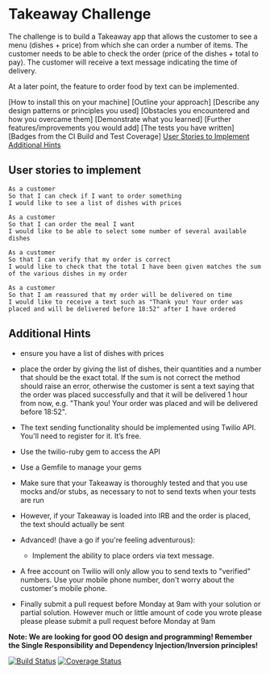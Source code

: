 Takeaway Challenge
==================
The challenge is to build a Takeaway app that allows the customer to see a menu (dishes + price) from which she can order a number of items. The customer needs to be able to check the order (price of the dishes + total to pay). The customer will receive a text message indicating the time of delivery.

At a later point, the feature to order food by text can be implemented.

[How to install this on your machine]
[Outline your approach]
[Describe any design patterns or principles you used]
[Obstacles you encountered and how you overcame them]
[Demonstrate what you learned]
[Further features/improvements you would add]
[The tests you have written]
[Badges  from the CI Build and Test Coverage]
[User Stories to Implement](#user-stories-to-implement)
[Additional Hints](#additional-hints)

User stories to implement
--------------------------

```
As a customer
So that I can check if I want to order something
I would like to see a list of dishes with prices

As a customer
So that I can order the meal I want
I would like to be able to select some number of several available dishes

As a customer
So that I can verify that my order is correct
I would like to check that the total I have been given matches the sum of the various dishes in my order

As a customer
So that I am reassured that my order will be delivered on time
I would like to receive a text such as "Thank you! Your order was placed and will be delivered before 18:52" after I have ordered
```

Additional Hints
-----------------
* ensure you have a list of dishes with prices
* place the order by giving the list of dishes, their quantities and a number that should be the exact total. If the sum is not correct the method should raise an error, otherwise the customer is sent a text saying that the order was placed successfully and that it will be delivered 1 hour from now, e.g. "Thank you! Your order was placed and will be delivered before 18:52".
* The text sending functionality should be implemented using Twilio API. You'll need to register for it. It’s free.
* Use the twilio-ruby gem to access the API
* Use a Gemfile to manage your gems
* Make sure that your Takeaway is thoroughly tested and that you use mocks and/or stubs, as necessary to not to send texts when your tests are run
* However, if your Takeaway is loaded into IRB and the order is placed, the text should actually be sent

* Advanced! (have a go if you're feeling adventurous):
  * Implement the ability to place orders via text message.

* A free account on Twilio will only allow you to send texts to "verified" numbers. Use your mobile phone number, don't worry about the customer's mobile phone.
* Finally submit a pull request before Monday at 9am with your solution or partial solution.  However much or little amount of code you wrote please please please submit a pull request before Monday at 9am


**Note: We are looking for good OO design and programming! Remember the Single Responsibility and Dependency Injection/Inversion principles!**

[![Build Status](https://travis-ci.org/makersacademy/takeaway-challenge.svg?branch=master)](https://travis-ci.org/makersacademy/takeaway-challenge)
[![Coverage Status](https://coveralls.io/repos/makersacademy/takeaway-challenge/badge.png)](https://coveralls.io/r/makersacademy/takeaway-challenge)
